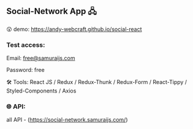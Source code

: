 ## Social-Network App 🖧

😲 demo: https://andy-webcraft.github.io/social-react

### Test access: 

Email: free@samuraijs.com

Password: free

🛠 Tools: React JS / Redux / Redux-Thunk / Redux-Form / React-Tippy / Styled-Components / Axios 
    
### 🌐 API: 

all API - (https://social-network.samuraijs.com/)